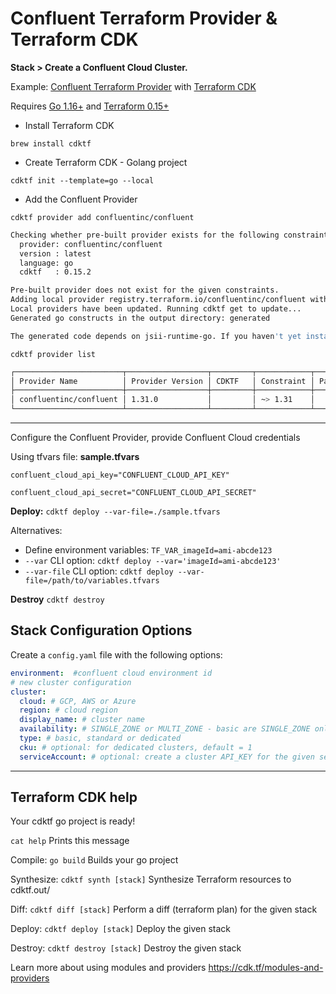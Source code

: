 # Confluent Terraform Provider & Terraform CDK

**Stack > Create a Confluent Cloud Cluster.**

Example: [Confluent Terraform Provider](https://registry.terraform.io/providers/confluentinc/confluent/latest/docs) with [Terraform CDK](https://developer.hashicorp.com/terraform/cdktf)

Requires [Go 1.16+](https://golang.org/doc/install) and [Terraform 0.15+](https://www.terraform.io/downloads.html)

- Install Terraform CDK

`brew install cdktf`

- Create Terraform CDK - Golang project

`cdktf init --template=go --local`

- Add the Confluent Provider

`cdktf provider add confluentinc/confluent`

```sh
Checking whether pre-built provider exists for the following constraints:
  provider: confluentinc/confluent
  version : latest
  language: go
  cdktf   : 0.15.2

Pre-built provider does not exist for the given constraints.
Adding local provider registry.terraform.io/confluentinc/confluent with version constraint undefined to cdktf.json
Local providers have been updated. Running cdktf get to update...
Generated go constructs in the output directory: generated

The generated code depends on jsii-runtime-go. If you haven't yet installed it, you can run go mod tidy to automatically install it.
```

`cdktf provider list`

```sh
┌────────────────────────┬──────────────────┬─────────┬────────────┬──────────────────────────────────────────────────┬─────────────────┐
│ Provider Name          │ Provider Version │ CDKTF   │ Constraint │ Package Name                                     │ Package Version │
├────────────────────────┼──────────────────┼─────────┼────────────┼──────────────────────────────────────────────────┼─────────────────┤
│ confluentinc/confluent │ 1.31.0           │         │ ~> 1.31    │                                                  │                 │
└────────────────────────┴──────────────────┴─────────┴────────────┴──────────────────────────────────────────────────┴─────────────────┘
```

---

Configure the Confluent Provider, provide Confluent Cloud credentials

Using tfvars file:  **sample.tfvars**

```hcl
confluent_cloud_api_key="CONFLUENT_CLOUD_API_KEY" 

confluent_cloud_api_secret="CONFLUENT_CLOUD_API_SECRET"
```

**Deploy:** `cdktf deploy --var-file=./sample.tfvars` 

Alternatives:

- Define environment variables: `TF_VAR_imageId=ami-abcde123`
- `--var` CLI option: `cdktf deploy --var='imageId=ami-abcde123'`
- `--var-file` CLI option: `cdktf deploy --var-file=/path/to/variables.tfvars`


**Destroy** `cdktf destroy`

## Stack Configuration Options

Create a `config.yaml` file with the following options:

```yaml
environment:  #confluent cloud environment id
# new cluster configuration
cluster: 
  cloud: # GCP, AWS or Azure
  region: # cloud region
  display_name: # cluster name
  availability: # SINGLE_ZONE or MULTI_ZONE - basic are SINGLE_ZONE only. 
  type: # basic, standard or dedicated
  cku: # optional: for dedicated clusters, default = 1
  serviceAccount: # optional: create a cluster API_KEY for the given service account name.
```

---

## Terraform CDK help

Your cdktf go project is ready!

  `cat help`                Prints this message

  Compile:
    `go build`              Builds your go project

  Synthesize:
    `cdktf synth [stack]`   Synthesize Terraform resources to cdktf.out/

  Diff:
    `cdktf diff [stack]`    Perform a diff (terraform plan) for the given stack

  Deploy:
    `cdktf deploy [stack]`  Deploy the given stack

  Destroy:
    `cdktf destroy [stack]` Destroy the given stack

  Learn more about using modules and providers <https://cdk.tf/modules-and-providers>
